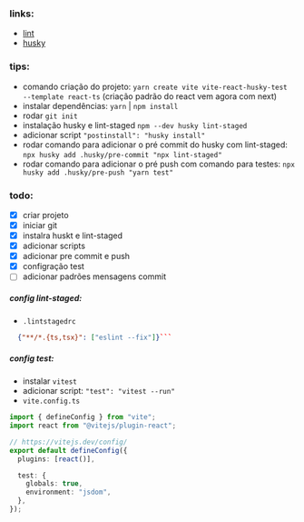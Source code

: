 ### links:

- [lint](https://medium.com/how-to-react/config-eslint-and-prettier-in-visual-studio-code-for-react-js-development-97bb2236b31a)
- [husky](https://medium.com/how-to-react/how-to-use-husky-and-lint-staged-in-react-js-to-push-your-error-free-code-to-git-f9a382d4b624)

### tips:

- comando criação do projeto: `yarn create vite vite-react-husky-test --template react-ts` (criação padrão do react vem agora com next)
- instalar dependências: `yarn` | `npm install`
- rodar `git init`
- instalação husky e lint-staged `npm --dev husky lint-staged`
- adicionar script `"postinstall": "husky install"`
- rodar comando para adicionar o pré commit do husky com lint-staged: `npx husky add .husky/pre-commit "npx lint-staged"`
- rodar comando para adicionar o pré push com comando para testes: `npx husky add .husky/pre-push "yarn test"`


### todo:
- [x] criar projeto
- [x] iniciar git
- [x] instalra huskt e lint-staged
- [x] adicionar scripts
- [x] adicionar pre commit e push
- [x] configração test
- [ ] adicionar padrões mensagens commit

##### config lint-staged:

- `.lintstagedrc`

````json
  {"**/*.{ts,tsx}": ["eslint --fix"]}```
````

##### config test:

- instalar `vitest`
- adicionar script: `"test": "vitest --run"`
- `vite.config.ts`

```ts
import { defineConfig } from "vite";
import react from "@vitejs/plugin-react";

// https://vitejs.dev/config/
export default defineConfig({
  plugins: [react()],

  test: {
    globals: true,
    environment: "jsdom",
  },
});
```
